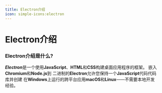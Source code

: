 ```yaml
---
title: Electron介绍
icon: simple-icons:electron
---
```


# Electron介绍




### Electron介绍是什么?



***Electron***是一个使用**JavaScript**、**HTML**和**CSS**构建桌面应用程序的框架。 嵌入**Chromium**和**Node.js**到 二进制的**Electron**允许您保持一个**JavaScript**代码代码库并创建 在**Windows**上运行的跨平台应用**macOS**和**Linux**——不需要本地开发经验。